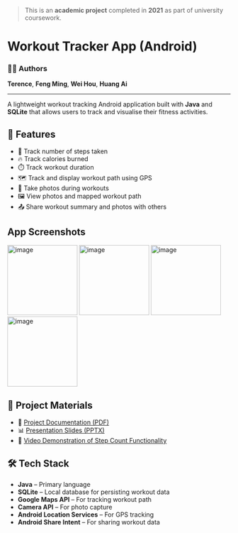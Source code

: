 > This is an **academic project** completed in **2021** as part of university coursework.

# Workout Tracker App (Android)

### 👨‍💻 Authors
**Terence**, **Feng Ming**, **Wei Hou**, **Huang Ai**

---

A lightweight workout tracking Android application built with **Java** and **SQLite** that allows users to track and visualise their fitness activities.

## 📱 Features

- 🚶 Track number of steps taken  
- 🔥 Track calories burned  
- ⏱️ Track workout duration  
- 🗺️ Track and display workout path using GPS  
- 📸 Take photos during workouts  
- 🖼️ View photos and mapped workout path  
- 📤 Share workout summary and photos with others  

## App Screenshots
<img width="158" alt="image" src="https://github.com/user-attachments/assets/1499ea18-7a18-4406-96cc-55ee4e2adbc4" />
<img width="158" alt="image" src="https://github.com/user-attachments/assets/ad17789c-1be2-417b-a2aa-6a9bc3dc7200" />
<img width="158" alt="image" src="https://github.com/user-attachments/assets/41015781-3d20-4439-a382-147a21a8d6f3" />
<img width="158" alt="image" src="https://github.com/user-attachments/assets/9e3dd90b-f91f-445c-89bf-3475f813b7aa" />


## 📄 Project Materials

- 📘 [Project Documentation (PDF)](https://github.com/user-attachments/files/20025691/Android-Workout-App-Documentation.pdf)
- 📊 [Presentation Slides (PPTX)](https://github.com/user-attachments/files/20025688/Presentation_Slides.pptx)
- 🎥 [Video Demonstration of Step Count Functionality](https://github.com/user-attachments/assets/372eda37-9b29-4224-b829-93f48907a25c)

## 🛠️ Tech Stack

- **Java** – Primary language  
- **SQLite** – Local database for persisting workout data  
- **Google Maps API** – For tracking workout path  
- **Camera API** – For photo capture  
- **Android Location Services** – For GPS tracking  
- **Android Share Intent** – For sharing workout data  

